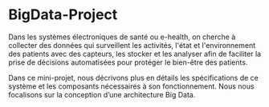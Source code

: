 # BigData-Project

Dans les systèmes électroniques de santé ou e-health, on cherche à collecter des données qui surveillent les activités, l'état et l'environnement des patients avec des capteurs, les stocker et les analyser afin de faciliter la prise de décisions automatisées pour protéger le bien-être des patients.


Dans ce mini-projet, nous décrivons plus en détails les spécifications de ce système et les composants nécessaires à son fonctionnement. Nous nous focalisons sur la conception d’une architecture Big Data.
